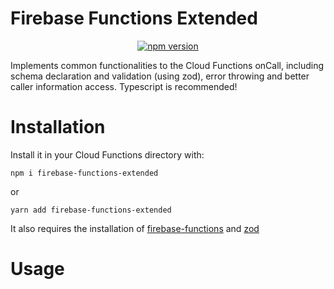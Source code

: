 # Firebase Functions Extended

<div align="center">
  
 [![npm version](https://badge.fury.io/js/firebase-functions-extended.svg)](https://badge.fury.io/js/firebase-functions-extended)
 
</div>

Implements common functionalities to the Cloud Functions onCall, including schema declaration and validation (using zod), error throwing and better caller information access. Typescript is recommended!

# Installation

Install it in your Cloud Functions directory with:


`npm i firebase-functions-extended`

or

`yarn add firebase-functions-extended`

It also requires the installation of [firebase-functions](https://github.com/firebase/firebase-functions) and [zod](https://github.com/vriad/zod)

# Usage

